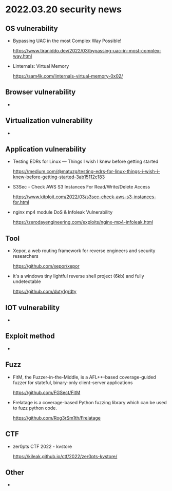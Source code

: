 # 2022.03.20 security news

## OS vulnerability 

* Bypassing UAC in the most Complex Way Possible!

  https://www.tiraniddo.dev/2022/03/bypassing-uac-in-most-complex-way.html

* Linternals: Virtual Memory

  https://sam4k.com/linternals-virtual-memory-0x02/

## Browser vulnerability

* 

## Virtualization vulnerability

* 

## Application vulnerability 

* Testing EDRs for Linux — Things I wish I knew before getting started

  https://medium.com/@matuzg/testing-edrs-for-linux-things-i-wish-i-knew-before-getting-started-3ab15112c183

* S3Sec - Check AWS S3 Instances For Read/Write/Delete Access

  https://www.kitploit.com/2022/03/s3sec-check-aws-s3-instances-for.html

* nginx mp4 module DoS & Infoleak Vulnerability

  https://zerodayengineering.com/exploits/nginx-mp4-infoleak.html

## Tool

* Xepor, a web routing framework for reverse engineers and security researchers

  https://github.com/xepor/xepor

* it's a windows tiny lightful reverse shell project (6kb) and fully undetectable

  https://github.com/duty1g/dty

## IOT vulnerability 

* 

## Exploit method

* 

## Fuzz

* FitM, the Fuzzer-in-the-Middle, is a AFL++-based coverage-guided fuzzer for stateful, binary-only client-server applications

  https://github.com/FGSect/FitM

* Frelatage is a coverage-based Python fuzzing library which can be used to fuzz python code.

  https://github.com/Rog3rSm1th/Frelatage

## CTF

* zer0pts CTF 2022 - kvstore

  https://kileak.github.io/ctf/2022/zer0pts-kvstore/

## Other

* 